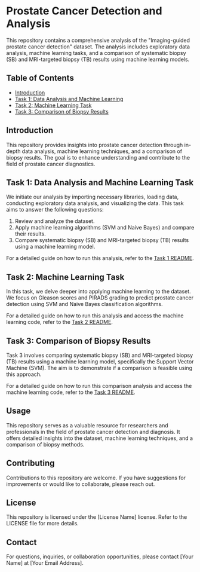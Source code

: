 # Prostate Cancer Detection and Analysis

This repository contains a comprehensive analysis of the "Imaging-guided prostate cancer detection" dataset. The analysis includes exploratory data analysis, machine learning tasks, and a comparison of systematic biopsy (SB) and MRI-targeted biopsy (TB) results using machine learning models.

## Table of Contents

- [Introduction](#introduction)
- [Task 1: Data Analysis and Machine Learning](#task-1-data-analysis-and-machine-learning-task)
- [Task 2: Machine Learning Task](#task-2-machine-learning-task)
- [Task 3: Comparison of Biopsy Results](#task-3-comparison-systematic-biopsy-sb-and-mri-targeted-biopsy-tb-task)

## Introduction

This repository provides insights into prostate cancer detection through in-depth data analysis, machine learning techniques, and a comparison of biopsy results. The goal is to enhance understanding and contribute to the field of prostate cancer diagnostics.

## Task 1: Data Analysis and Machine Learning Task

We initiate our analysis by importing necessary libraries, loading data, conducting exploratory data analysis, and visualizing the data. This task aims to answer the following questions:

1. Review and analyze the dataset.
2. Apply machine learning algorithms (SVM and Naive Bayes) and compare their results.
3. Compare systematic biopsy (SB) and MRI-targeted biopsy (TB) results using a machine learning model.

For a detailed guide on how to run this analysis, refer to the [Task 1 README](/task1/README.md).

## Task 2: Machine Learning Task

In this task, we delve deeper into applying machine learning to the dataset. We focus on Gleason scores and PIRADS grading to predict prostate cancer detection using SVM and Naive Bayes classification algorithms.

For a detailed guide on how to run this analysis and access the machine learning code, refer to the [Task 2 README](/task2/README.md).

## Task 3: Comparison of Biopsy Results

Task 3 involves comparing systematic biopsy (SB) and MRI-targeted biopsy (TB) results using a machine learning model, specifically the Support Vector Machine (SVM). The aim is to demonstrate if a comparison is feasible using this approach.

For a detailed guide on how to run this comparison analysis and access the machine learning code, refer to the [Task 3 README](/task3/README.md).

## Usage

This repository serves as a valuable resource for researchers and professionals in the field of prostate cancer detection and diagnosis. It offers detailed insights into the dataset, machine learning techniques, and a comparison of biopsy methods.

## Contributing

Contributions to this repository are welcome. If you have suggestions for improvements or would like to collaborate, please reach out.

## License

This repository is licensed under the [License Name] license. Refer to the LICENSE file for more details.

## Contact

For questions, inquiries, or collaboration opportunities, please contact [Your Name] at [Your Email Address].

